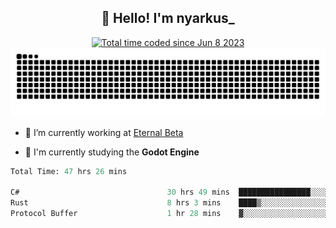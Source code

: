 <h2 align="center">👋 Hello! I'm nyarkus_</h2>
<p align="center">
  <a href="https://wakatime.com/@8f9aa332-6725-4e00-a5d9-b2317a4b74a6">
    <img src="https://wakatime.com/badge/user/8f9aa332-6725-4e00-a5d9-b2317a4b74a6.svg" alt="Total time coded since Jun 8 2023" />
  </a>
  <br>
  <img src = "https://github.com/nyarkus/nyarkus/blob/output/github-snake-dark.svg">
</p>

- 🔭 I’m currently working at [Eternal Beta](https://github.com/Kacianoki/Eternal-Beta)
<!--- 💬 Ask me about **nothing :<**-->
- 🌱 I'm currently studying the **Godot Engine**

<!--START_SECTION:waka-->

```fs
Total Time: 47 hrs 26 mins

C#                                 30 hrs 49 mins  ████████████████░░░░░░░░░   64.48 %
Rust                               8 hrs 3 mins    ████▒░░░░░░░░░░░░░░░░░░░░   16.86 %
Protocol Buffer                    1 hr 28 mins    ▓░░░░░░░░░░░░░░░░░░░░░░░░   03.09 %
```

<!--END_SECTION:waka-->
